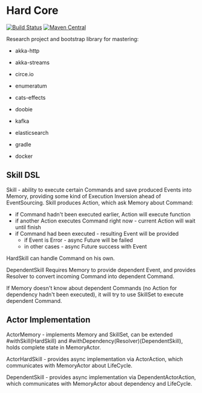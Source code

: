 # Hard Core

[![Build Status](https://travis-ci.org/rudiments-dev/hardcore.svg?branch=master)](https://travis-ci.org/rudiments-dev/hardcore)
[![Maven Central](https://maven-badges.herokuapp.com/maven-central/dev.rudiments/implementation/badge.svg)](https://maven-badges.herokuapp.com/maven-central/dev.rudiments/implementation)

Research project and bootstrap library for mastering:

* akka-http
* akka-streams
* circe.io
* enumeratum
* cats-effects
* doobie

* kafka
* elasticsearch
* gradle
* docker

## Skill DSL

Skill - ability to execute certain Commands and save produced Events into Memory, providing some kind of Execution Inversion ahead of EventSourcing.
Skill produces Action, which ask Memory about Command:

* if Command hadn't been executed earlier, Action will execute function
* if another Action executes Command right now - current Action will wait until finish
* if Command had been executed - resulting Event will be provided
  * if Event is Error - async Future will be failed
  * in other cases - async Future success with Event

HardSkill can handle Command on his own.

DependentSkill Requires Memory to provide dependent Event, and provides Resolver to convert incoming Command into dependent Command.

If Memory doesn't know about dependent Commands (no Action for dependency hadn't been executed), it will try to use SkillSet to execute dependent Command.

## Actor Implementation

ActorMemory - implements Memory and SkillSet, can be extended #withSkill(HardSkill) and #withDependency(Resolver)(DependentSkill), holds complete state in MemoryActor.

ActorHardSkill - provides async implementation via ActorAction, which communicates with MemoryActor about LifeCycle.

DependentSkill - provides async implementation via DependentActorAction, which communicates with MemoryActor about dependency and LifeCycle.
